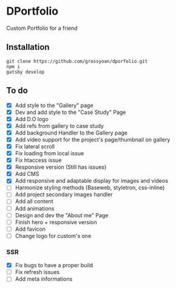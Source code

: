 # DPortfolio

Custom Portfolio for a friend

## Installation

```
git clone https://github.com/grossyoan/dporfolio.git
npm i
gatsby develop
```

## To do

- [x] Add style to the "Gallery" page
- [x] Dev and add style to the "Case Study" Page
- [x] Add D.O logo
- [x] Add refs from gallery to case study
- [x] Add background Handler to the Gallery page
- [x] Add video support for the project's page/thumbnail on gallery
- [x] Fix lateral scroll
- [x] Fix loading from local issue
- [x] Fix htaccess issue
- [x] Responsive version (Still has issues)
- [x] Add CMS
- [x] Add responsive and adaptable display for images and videos
- [ ] Harmonize styling methods (Baseweb, styletron, css-inline)
- [ ] Add project secondary images handler
- [ ] Add all content
- [ ] Add animations
- [ ] Design and dev the "About me" Page
- [ ] Finish hero + responsive version
- [ ] Add favicon
- [ ] Change logo for custom's one

### SSR

- [x] Fix bugs to have a proper build
- [ ] Fix refresh issues
- [ ] Add meta informations
